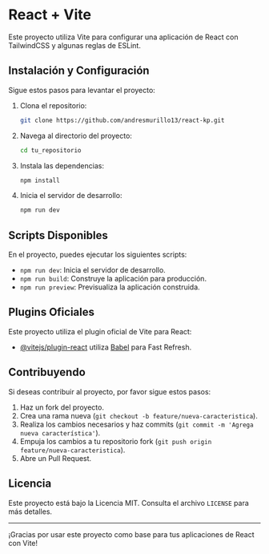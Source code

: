 # React + Vite

Este proyecto utiliza Vite para configurar una aplicación de React con TailwindCSS y algunas reglas de ESLint.

## Instalación y Configuración

Sigue estos pasos para levantar el proyecto:

1. Clona el repositorio:
    ```bash
    git clone https://github.com/andresmurillo13/react-kp.git
    ```

2. Navega al directorio del proyecto:
    ```bash
    cd tu_repositorio
    ```

3. Instala las dependencias:
    ```bash
    npm install
    ```

4. Inicia el servidor de desarrollo:
    ```bash
    npm run dev
    ```


## Scripts Disponibles

En el proyecto, puedes ejecutar los siguientes scripts:

- `npm run dev`: Inicia el servidor de desarrollo.
- `npm run build`: Construye la aplicación para producción.
- `npm run preview`: Previsualiza la aplicación construida.


## Plugins Oficiales

Este proyecto utiliza el plugin oficial de Vite para React:

- [@vitejs/plugin-react](https://github.com/vitejs/vite-plugin-react/blob/main/packages/plugin-react/README.md) utiliza [Babel](https://babeljs.io/) para Fast Refresh.

## Contribuyendo

Si deseas contribuir al proyecto, por favor sigue estos pasos:

1. Haz un fork del proyecto.
2. Crea una rama nueva (`git checkout -b feature/nueva-caracteristica`).
3. Realiza los cambios necesarios y haz commits (`git commit -m 'Agrega nueva característica'`).
4. Empuja los cambios a tu repositorio fork (`git push origin feature/nueva-caracteristica`).
5. Abre un Pull Request.

## Licencia

Este proyecto está bajo la Licencia MIT. Consulta el archivo `LICENSE` para más detalles.

---

¡Gracias por usar este proyecto como base para tus aplicaciones de React con Vite!
